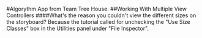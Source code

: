 #Algorythm App from Team Tree House.
##Working With Multiple View Controllers
####What's the reason you couldn't view the different sizes on the storyboard?
Because the tutorial called for unchecking the "Use Size Classes" box in the Utilities panel under "File Inspector". 